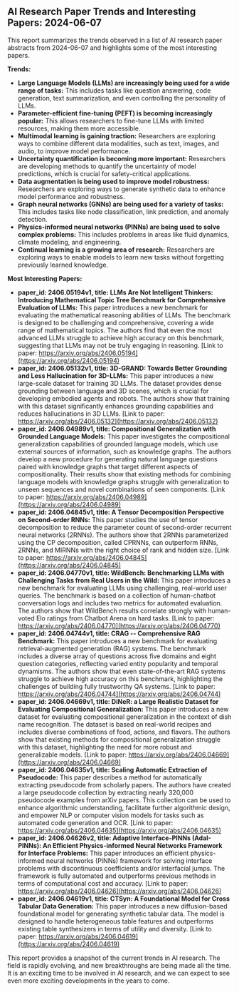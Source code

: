 ## AI Research Paper Trends and Interesting Papers: 2024-06-07

This report summarizes the trends observed in a list of AI research paper abstracts from 2024-06-07 and highlights some of the most interesting papers.

**Trends:**

* **Large Language Models (LLMs) are increasingly being used for a wide range of tasks:** This includes tasks like question answering, code generation, text summarization, and even controlling the personality of LLMs.
* **Parameter-efficient fine-tuning (PEFT) is becoming increasingly popular:** This allows researchers to fine-tune LLMs with limited resources, making them more accessible.
* **Multimodal learning is gaining traction:** Researchers are exploring ways to combine different data modalities, such as text, images, and audio, to improve model performance.
* **Uncertainty quantification is becoming more important:** Researchers are developing methods to quantify the uncertainty of model predictions, which is crucial for safety-critical applications.
* **Data augmentation is being used to improve model robustness:** Researchers are exploring ways to generate synthetic data to enhance model performance and robustness.
* **Graph neural networks (GNNs) are being used for a variety of tasks:** This includes tasks like node classification, link prediction, and anomaly detection.
* **Physics-informed neural networks (PINNs) are being used to solve complex problems:** This includes problems in areas like fluid dynamics, climate modeling, and engineering.
* **Continual learning is a growing area of research:** Researchers are exploring ways to enable models to learn new tasks without forgetting previously learned knowledge.

**Most Interesting Papers:**

* **paper_id: 2406.05194v1, title: LLMs Are Not Intelligent Thinkers: Introducing Mathematical Topic Tree Benchmark for Comprehensive Evaluation of LLMs:** This paper introduces a new benchmark for evaluating the mathematical reasoning abilities of LLMs. The benchmark is designed to be challenging and comprehensive, covering a wide range of mathematical topics. The authors find that even the most advanced LLMs struggle to achieve high accuracy on this benchmark, suggesting that LLMs may not be truly engaging in reasoning. [Link to paper: https://arxiv.org/abs/2406.05194](https://arxiv.org/abs/2406.05194)
* **paper_id: 2406.05132v1, title: 3D-GRAND: Towards Better Grounding and Less Hallucination for 3D-LLMs:** This paper introduces a new large-scale dataset for training 3D LLMs. The dataset provides dense grounding between language and 3D scenes, which is crucial for developing embodied agents and robots. The authors show that training with this dataset significantly enhances grounding capabilities and reduces hallucinations in 3D LLMs. [Link to paper: https://arxiv.org/abs/2406.05132](https://arxiv.org/abs/2406.05132)
* **paper_id: 2406.04989v1, title: Compositional Generalization with Grounded Language Models:** This paper investigates the compositional generalization capabilities of grounded language models, which use external sources of information, such as knowledge graphs. The authors develop a new procedure for generating natural language questions paired with knowledge graphs that target different aspects of compositionality. Their results show that existing methods for combining language models with knowledge graphs struggle with generalization to unseen sequences and novel combinations of seen components. [Link to paper: https://arxiv.org/abs/2406.04989](https://arxiv.org/abs/2406.04989)
* **paper_id: 2406.04845v1, title: A Tensor Decomposition Perspective on Second-order RNNs:** This paper studies the use of tensor decomposition to reduce the parameter count of second-order recurrent neural networks (2RNNs). The authors show that 2RNNs parameterized using the CP decomposition, called CPRNNs, can outperform RNNs, 2RNNs, and MIRNNs with the right choice of rank and hidden size. [Link to paper: https://arxiv.org/abs/2406.04845](https://arxiv.org/abs/2406.04845)
* **paper_id: 2406.04770v1, title: WildBench: Benchmarking LLMs with Challenging Tasks from Real Users in the Wild:** This paper introduces a new benchmark for evaluating LLMs using challenging, real-world user queries. The benchmark is based on a collection of human-chatbot conversation logs and includes two metrics for automated evaluation. The authors show that WildBench results correlate strongly with human-voted Elo ratings from Chatbot Arena on hard tasks. [Link to paper: https://arxiv.org/abs/2406.04770](https://arxiv.org/abs/2406.04770)
* **paper_id: 2406.04744v1, title: CRAG -- Comprehensive RAG Benchmark:** This paper introduces a new benchmark for evaluating retrieval-augmented generation (RAG) systems. The benchmark includes a diverse array of questions across five domains and eight question categories, reflecting varied entity popularity and temporal dynamisms. The authors show that even state-of-the-art RAG systems struggle to achieve high accuracy on this benchmark, highlighting the challenges of building fully trustworthy QA systems. [Link to paper: https://arxiv.org/abs/2406.04744](https://arxiv.org/abs/2406.04744)
* **paper_id: 2406.04669v1, title: DiNeR: a Large Realistic Dataset for Evaluating Compositional Generalization:** This paper introduces a new dataset for evaluating compositional generalization in the context of dish name recognition. The dataset is based on real-world recipes and includes diverse combinations of food, actions, and flavors. The authors show that existing methods for compositional generalization struggle with this dataset, highlighting the need for more robust and generalizable models. [Link to paper: https://arxiv.org/abs/2406.04669](https://arxiv.org/abs/2406.04669)
* **paper_id: 2406.04635v1, title: Scaling Automatic Extraction of Pseudocode:** This paper describes a method for automatically extracting pseudocode from scholarly papers. The authors have created a large pseudocode collection by extracting nearly 320,000 pseudocode examples from arXiv papers. This collection can be used to enhance algorithmic understanding, facilitate further algorithmic design, and empower NLP or computer vision models for tasks such as automated code generation and OCR. [Link to paper: https://arxiv.org/abs/2406.04635](https://arxiv.org/abs/2406.04635)
* **paper_id: 2406.04626v2, title: Adaptive Interface-PINNs (AdaI-PINNs): An Efficient Physics-informed Neural Networks Framework for Interface Problems:** This paper introduces an efficient physics-informed neural networks (PINNs) framework for solving interface problems with discontinuous coefficients and/or interfacial jumps. The framework is fully automated and outperforms previous methods in terms of computational cost and accuracy. [Link to paper: https://arxiv.org/abs/2406.04626](https://arxiv.org/abs/2406.04626)
* **paper_id: 2406.04619v1, title: CTSyn: A Foundational Model for Cross Tabular Data Generation:** This paper introduces a new diffusion-based foundational model for generating synthetic tabular data. The model is designed to handle heterogeneous table features and outperforms existing table synthesizers in terms of utility and diversity. [Link to paper: https://arxiv.org/abs/2406.04619](https://arxiv.org/abs/2406.04619)

This report provides a snapshot of the current trends in AI research. The field is rapidly evolving, and new breakthroughs are being made all the time. It is an exciting time to be involved in AI research, and we can expect to see even more exciting developments in the years to come.
